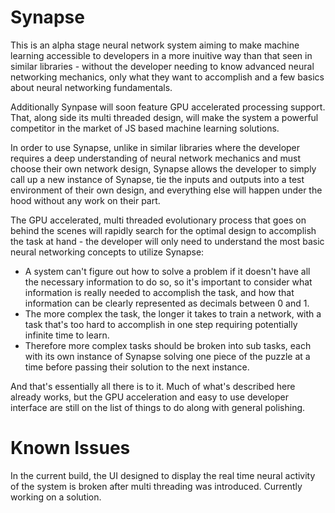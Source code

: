 # Synapse

This is an alpha stage neural network system aiming to make machine learning accessible to developers in a more inuitive way than that seen in similar libraries - without the developer needing to know advanced neural networking mechanics, only what they want to accomplish and a few basics about neural networking fundamentals. 

Additionally Synpase will soon feature GPU accelerated processing support. That, along side its multi threaded design, will make the system a powerful competitor in the market of JS based machine learning solutions. 

In order to use Synapse, unlike in similar libraries where the developer requires a deep understanding of neural network mechanics and must choose their own network design, Synapse allows the developer to simply call up a new instance of Synapse, tie the inputs and outputs into a test environment of their own design, and everything else will happen under the hood without any work on their part. 

The GPU accelerated, multi threaded evolutionary process that goes on behind the scenes will rapidly search for the optimal design to accomplish the task at hand - the developer will only need to understand the most basic neural networking concepts to utilize Synapse:

- A system can't figure out how to solve a problem if it doesn't have all the necessary information to do so, so it's important to consider what information is really needed to accomplish the task, and how that information can be clearly represented as decimals between 0 and 1. 
- The more complex the task, the longer it takes to train a network, with a task that's too hard to accomplish in one step requiring potentially infinite time to learn.
- Therefore more complex tasks should be broken into sub tasks, each with its own instance of Synapse solving one piece of the puzzle at a time before passing their solution to the next instance. 

And that's essentially all there is to it. Much of what's described here already works, but the GPU acceleration and easy to use developer interface are still on the list of things to do along with general polishing. 

# Known Issues 

In the current build, the UI designed to display the real time neural activity of the system is broken after multi threading was introduced. Currently working on a solution. 


